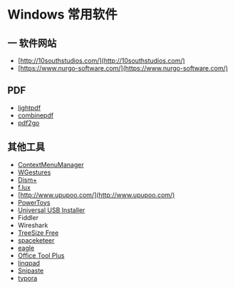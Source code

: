 # Windows 常用软件

## 一 软件网站

- [http://10southstudios.com/](http://10southstudios.com/)
- [https://www.nurgo-software.com/](https://www.nurgo-software.com/)

## PDF

- [lightpdf](https://lightpdf.com/zh/)
- [combinepdf](http://combinepdf.com/zh/)
- [pdf2go](https://www.pdf2go.com/zh/)

## 其他工具

- [ContextMenuManager](https://github.com/BluePointLilac/ContextMenuManager)
- [WGestures](https://github.com/yingDev/WGestures)
- [Dism+](https://github.com/Chuyu-Team/Dism-Multi-language)
- [f.lux](https://justgetflux.com/)
- [http://www.upupoo.com/](http://www.upupoo.com/)
- [PowerToys](https://github.com/microsoft/PowerToys)
- [Universal USB Installer](https://universal-usb-installer.en.softonic.com/)
- Fiddler
- Wireshark
- [TreeSize Free](https://www.jam-software.com/treesize_free/)
- [spaceketeer](http://10southstudios.com/spaceketeer)
- [eagle](https://eagle.cool/)
- [Office Tool Plus](https://otp.landian.la/)
- [linqpad](http://www.linqpad.net/)
- [Snipaste](https://zh.snipaste.com/)
- [typora](https://www.typora.io/)
